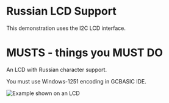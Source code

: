 # Russian LCD Support

This demonstration uses the I2C LCD interface. 


# MUSTS - things you MUST DO

An LCD with Russian character support.

You must use Windows-1251 encoding in GCBASIC IDE.

![Example shown on an LCD](lcd_rus.gcb)




